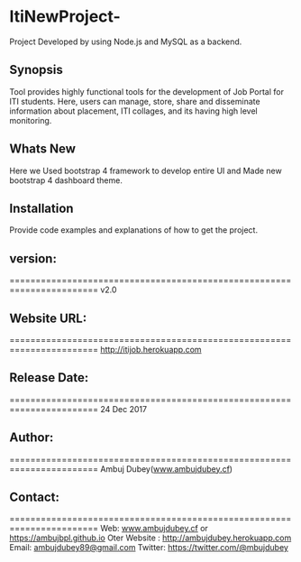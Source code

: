 # ItiNewProject-

Project Developed by using Node.js and MySQL as a backend. 

## Synopsis

Tool provides highly functional tools for the development of Job Portal for
ITI students. Here, users can manage, store, share and disseminate
information about placement, ITI collages, and its having high level
monitoring.

## Whats New

Here we Used bootstrap 4 framework to develop entire UI and
Made new bootstrap 4 dashboard theme. 

## Installation

Provide code examples and explanations of how to get the project.


## version:
=======================================================================
v2.0


## Website URL:
=======================================================================
http://itijob.herokuapp.com

## Release Date:
=======================================================================
24 Dec 2017

## Author: 
=======================================================================
Ambuj Dubey(www.ambujdubey.cf)

## Contact:
=======================================================================
Web: www.ambujdubey.cf or https://ambujbpl.github.io
Oter Website : http://ambujdubey.herokuapp.com
Email: ambujdubey89@gmail.com
Twitter: https://twitter.com/@mbujdubey
